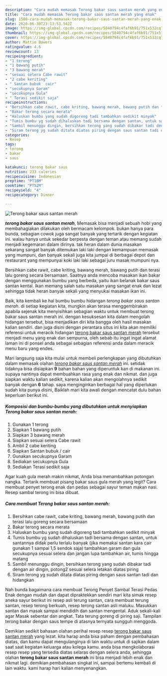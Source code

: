 ```yaml
---
description: "Cara mudah memasak Terong bakar saus santan merah yang enak"
title: "Cara mudah memasak Terong bakar saus santan merah yang enak"
slug: 1580-cara-mudah-memasak-terong-bakar-saus-santan-merah-yang-enak
date: 2020-06-30T23:13:53.542Z
image: https://img-global.cpcdn.com/recipes/5840794c4faf6b91/751x532cq70/terong-bakar-saus-santan-merah-foto-resep-utama.jpg
thumbnail: https://img-global.cpcdn.com/recipes/5840794c4faf6b91/751x532cq70/terong-bakar-saus-santan-merah-foto-resep-utama.jpg
cover: https://img-global.cpcdn.com/recipes/5840794c4faf6b91/751x532cq70/terong-bakar-saus-santan-merah-foto-resep-utama.jpg
author: Mattie Bowers
ratingvalue: 4.6
reviewcount: 13
recipeingredient:
- "1 terong"
- "1 bawang putih"
- "3 bawang merah"
- "sesuai selera Cabe rawit"
- "2 cabe keriting"
- " Santan bubuk  cair"
- "secukupnya Garam"
- "secukupnya Gula"
- " Terasi sedikit saja"
recipeinstructions:
- "Bersihkan cabe rawit, cabe kriting, bawang merah, bawang putih dan terasi lalu goreng secara bersamaan"
- "Bakar terong secara merata"
- "Haluskan bumbu yang sudah digoreng tadi tambahkan sedikit minyak"
- "Tumis bumbu yg sudah dihaluskan tadi bersama dengan santan, untuk santannya didak perlu terlalu banyak (jika memakai santan kara cair gunakan 1 sampai 1,5 sendok saja) tambahkan garam dan gula secukupnya sesuai selera dan jangan lupa tambahkan air, tumis hingga matang"
- "Sambil menunggu dingin, bersihkan terong yang sudah dibakar tadi dengan air dingin, potong2 sesuai selera letakan diatas piring"
- "Siram terong yg sudah ditata diatas piring dengan saus santan tadi dan hidangkan"
categories:
- Resep
tags:
- terong
- bakar
- saus

katakunci: terong bakar saus 
nutrition: 233 calories
recipecuisine: Indonesian
preptime: "PT18M"
cooktime: "PT52M"
recipeyield: "4"
recipecategory: Dinner

---
```



![Terong bakar saus santan merah](https://img-global.cpcdn.com/recipes/5840794c4faf6b91/751x532cq70/terong-bakar-saus-santan-merah-foto-resep-utama.jpg)

<b><i>terong bakar saus santan merah</i></b>, Memasak bisa menjadi sebuah hobi yang membahagiakan dilakukan oleh bermacam kelompok. bukan hanya para bunda, sebagian cowok juga sangat banyak yang tertarik dengan kegiatan ini. walau hanya untuk sekedar berpesta dengan teman atau memang sudah menjadi kegemaran dalam dirinya. tak heran dalam dunia masakan sekarang sangat banyak ditemukan laki laki dengan kemampuan memasak yang mumpuni, dan banyak sekali juga kita jumpai di berbagai depot dan restaurant yang mempunyai koki laki laki sebagai juru masak mumpuni nya.

Bersihkan cabe rawit, cabe kriting, bawang merah, bawang putih dan terasi lalu goreng secara bersamaan. Saatnya anda mencoba masakan ikan bakar dengan menggunakan bumbu yang berbeda, yaitu ikan belanak bakar saus santan kental. Ikan memang salah satu masakan yang sangat enak dan lezat sehingga tidak heran banyak sekali yang menyukai masakan ikan ini.

Baik, kita kembali ke hal bumbu bumbu hidangan <i>terong bakar saus santan merah</i>. di setiap kegiatan kita, mungkin akan terasa menggembirakan apabila sejenak kita menyisihkan sebagian waktu untuk membuat terong bakar saus santan merah ini. dengan kesuksesan kita dalam mengolah hidangan tersebut, bisa menjadikan diri kita bangga oleh hasil masakan kalian sendiri. dan juga disini dengan perantara situs ini kita akan memiliki referensi untuk meracik hidangan <u>terong bakar saus santan merah</u> tersebut menjadi menu yang enak dan sempurna, oleh sebab itu ingat ingat alamat laman ini di ponsel anda sebagai sebagian referensi anda dalam meracik menu baru yang endes.


Mari langsung saja kita mulai untuk membeli perlengkapan yang dibutuhkan dalam memasak olahan <u><i>terong bakar saus santan merah</i></u> ini. setidak tidaknya bisa disiapkan <b>9</b> bahan bahan yang diperuntuk kan di makanan ini. supaya nantinya dapat membuahkan rasa yang enak dan nikmat. dan juga siapkan waktu kalian sedikit, karena kalian akan mengolahnya sedikit banyak dengan <b>6</b> tahap. saya menginginkan berbagai hal yang diperlukan sudah kita punya disini, Baiklah mari kita awali dengan mencatat dulu bahan keperluan berikut ini.

<!--inarticleads1-->

##### Komposisi dan bumbu-bumbu yang dibutuhkan untuk menyiapkan Terong bakar saus santan merah:

1. Gunakan 1 terong
1. Siapkan 1 bawang putih
1. Siapkan 3 bawang merah
1. Siapkan sesuai selera Cabe rawit
1. Ambil 2 cabe keriting
1. Siapkan  Santan bubuk / cair
1. Gunakan secukupnya Garam
1. Sediakan secukupnya Gula
1. Sediakan  Terasi sedikit saja


Agar kuah gula merah makin nikmat, Anda bisa menambahkan potongan nangka. Tertarik membuat pisang bakar saus gula merah yang legit? Cara membuat penyet terong enak dan pedas sebagai sayur teman makan nasi. Resep sambal terong ini bisa dibuat. 

<!--inarticleads2-->

##### Cara membuat Terong bakar saus santan merah:

1. Bersihkan cabe rawit, cabe kriting, bawang merah, bawang putih dan terasi lalu goreng secara bersamaan
1. Bakar terong secara merata
1. Haluskan bumbu yang sudah digoreng tadi tambahkan sedikit minyak
1. Tumis bumbu yg sudah dihaluskan tadi bersama dengan santan, untuk santannya didak perlu terlalu banyak (jika memakai santan kara cair gunakan 1 sampai 1,5 sendok saja) tambahkan garam dan gula secukupnya sesuai selera dan jangan lupa tambahkan air, tumis hingga matang
1. Sambil menunggu dingin, bersihkan terong yang sudah dibakar tadi dengan air dingin, potong2 sesuai selera letakan diatas piring
1. Siram terong yg sudah ditata diatas piring dengan saus santan tadi dan hidangkan


Nah bunda bagaimana cara membuat Terong Penyet Sambal Terasi Pedas Enak dengan mudah dan dapat dipraktekkan sendiri mari kita simak resep aneka sayur berikut ini  resep asli terung santan, cara membuat terung santan, resep terong berkuah, resep terong santan asli maluku. Masukkan santan dan masak sampai mendidih dan santan mengental. Aduk sekali-kali agar Masak sebentar dan angkat. Tata terung goreng di piring saji. Tampilan terong bakar dengan saus tempe di atasnya ternyata sungguh menggoda. 

Demikian sedikit bahasan olahan perihal resep resep <u>terong bakar saus santan merah</u> yang lezat. kita harap anda bisa paham dengan pembahasan diatas, dan kamu dapat mengulanginya di lain waktu untuk di sajikan dalam saat saat kegiatan keluarga atau kolega kamu. anda bisa mengkolaborasi resep resep yang tersedia diatas selaras dengan selera anda, sehingga olahan <b>terong bakar saus santan merah</b> ini bisa menjadi lebih enak dan nikmat lagi. demikian pembahasan singkat ini, sampai bertemu kembali di lain waktu. kami harap hari kalian menyenangkan.
